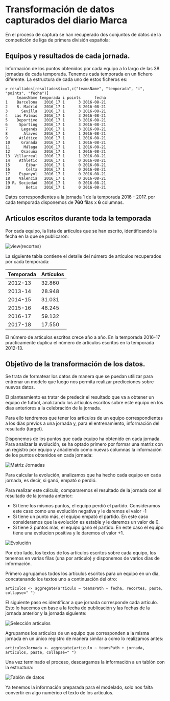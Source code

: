 # Transformación de datos capturados del diario Marca

En el proceso de captura se han recuperado dos conjuntos de datos de la competición de liga de primera división española:
## Equipos y resultados de cada jornada.
Información de los puntos obtenidos por cada equipo a lo largo de las 38 jornadas de cada temporada. Tenemos cada temporada en un fichero diferente. La estructura de cada uno de estos ficheros es:

    > resultados[resultados$i==1,c("teamsName", "temporada", "i", "points", "fecha")]
         teamsName temporada i points      fecha
    1    Barcelona   2016_17 1      3 2016-08-21
    2    R. Madrid   2016_17 1      3 2016-08-21
    3      Sevilla   2016_17 1      3 2016-08-21
    4   Las Palmas   2016_17 1      3 2016-08-21
    5    Deportivo   2016_17 1      3 2016-08-21
    6     Sporting   2016_17 1      3 2016-08-21
    7      Leganés   2016_17 1      3 2016-08-21
    8       Alavés   2016_17 1      1 2016-08-21
    9     Atlético   2016_17 1      1 2016-08-21
    10     Granada   2016_17 1      1 2016-08-21
    11      Málaga   2016_17 1      1 2016-08-21
    12     Osasuna   2016_17 1      1 2016-08-21
    13  Villarreal   2016_17 1      1 2016-08-21
    14    Athletic   2016_17 1      0 2016-08-21
    15       Eibar   2016_17 1      0 2016-08-21
    16       Celta   2016_17 1      0 2016-08-21
    17    Espanyol   2016_17 1      0 2016-08-21
    18    Valencia   2016_17 1      0 2016-08-21
    19 R. Sociedad   2016_17 1      0 2016-08-21
    20       Betis   2016_17 1      0 2016-08-21

Datos correspondientes a la jornada 1 de la temporada 2016 - 2017. por cada temporada disponemos de **760** filas x **6** columnas.

## Articulos escritos durante toda la temporada
Por cada equipo, la lista de articulos que se han escrito, identificando la fecha en la que se publicaron:

![view(recortes)](https://github.com/jluqueor/predictor_jornada_liga/blob/master/img/viewRecortes.JPG)

La siguiente tabla contiene el detalle del número de artículos recuperados por cada temporada:

| Temporada | Artículos |
|-----------|-----------|
|  2012-13  |    32.860 |
|  2013-14  |    28.948 |
|  2014-15  |    31.031 |
|  2015-16  |    48.245 |
|  2016-17  |    59.132 |
|  2017-18  |    17.550 |

El número de artículos escritos crece año a año. En la temporada 2016-17 practicamente duplica el número de artículos escritos en la temporada 2012-13.

## Objetivo de la transformación de los datos.
Se trata de formatear los datos de manera que se puedan utilizar para entrenar un modelo que luego nos permita realizar predicciones sobre nuevos datos.

El planteamiento es tratar de predecir el resultado que va a obtener un equipo de futbol, analizando los artículos escritos sobre este equipo en los días anteriores a la celebración de la jornada.

Para ello tendremos que tener los articulos de un equipo correspondientes a los días previos a una jornada y, para el entrenamiento, información del resultado (target).

Disponemos de los puntos que cada equipo ha obtenido en cada jornada. Para analizar la evolución, se ha optado primero por formar una matriz con un registro por equipo y añadiendo como nuevas columnas la información de los puntos obtenidos en cada jornada:

![Matriz Jornadas](https://github.com/jluqueor/predictor_jornada_liga/blob/master/img/matrizJornadas.JPG)

Para calcular la evolución, analizamos que ha hecho cada equipo en cada jornada, es decir, si ganó, empató o perdió.

Para realizar este cálculo, compararemos el resultado de la jornada con el resultado de la jornada anterior:
* Si tiene los mismos puntos, el equipo perdió el partido. Consideramos este caso como una evolución negativa y le daremos el valor -1
* Si tiene un punto más, el equipo empató el partido. En este caso consideramos que la evolución es estable y le daremos un valor de 0.
* Si tiene 3 puntos más, el equipo ganó el partido. En este caso el equipo tiene una evolucion positiva y le daremos el valor +1.

![Evolución](https://github.com/jluqueor/predictor_jornada_liga/blob/master/img/capturaEvolucion.JPG)

Por otro lado, los textos de los artículos escritos sobre cada equipo, los tenemos en varias filas (una por artículo) y disponemos de varios días de información. 

Primero agrupamos todos los artículos escritos para un equipo en un día, concatenando los textos uno a continuación del otro:

    articulos <- aggregate(articulo ~ teamsPath + fecha, recortes, paste, collapse=" ")

El siguiente paso es identificar a que jornada corresponde cada artículo. Esto lo hacemos en base a la fecha de publicación y las fechas de la jornada anterior y la jornada siguiente:

![Selección artículos](https://github.com/jluqueor/predictor_jornada_liga/blob/master/img/articulosJornada.JPG)

Agrupamos los artículos de un equipo que corresponden a la misma jornada en un único registro de manera similar a como lo realizamos antes:

    articulosJornada <- aggregate(articulo ~ teamsPath + jornada, articulos, paste, collapse=" ")

Una vez terminado el proceso, descargamos la información a un tablón con la estructura:

![Tablón de datos](https://github.com/jluqueor/predictor_jornada_liga/blob/master/img/viewTablon.JPG)

Ya tenemos la información preparada para el modelado, solo nos falta convertir en algo numérico el texto de los artículos.
